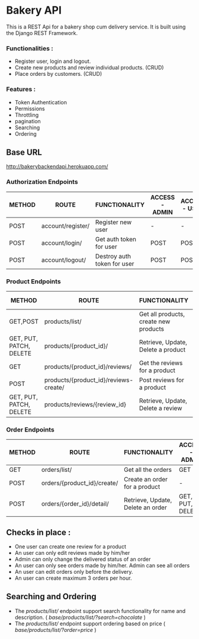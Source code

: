 
# Bakery API

This is a REST Api for a bakery shop cum delivery service. It is built using the Django REST Framework.
### Functionalities :
* Register user, login and logout.
* Create new products and review individual products. (CRUD)
* Place orders by customers. (CRUD)
### Features :
* Token Authentication
* Permissions
* Throttling
* pagination
* Searching
* Ordering

## Base URL
http://bakerybackendapi.herokuapp.com/

### Authorization Endpoints
METHOD | ROUTE | FUNCTIONALITY | ACCESS - ADMIN | ACCESS - USER | ACCESS - ANON 
--- | --- | --- | --- |--- |--- 
POST | account/register/ | Register new user | - | - | - 
POST | account/login/ | Get auth token for user | POST | POST | None 
POST | account/logout/ | Destroy auth token for user | POST | POST | None 


### Product Endpoints
METHOD | ROUTE | FUNCTIONALITY | ACCESS - ADMIN | ACCESS - USER | ACCESS - ANON 
--- | --- | --- | --- |--- |--- 
GET,POST | products/list/ | Get all products, create new products | GET, POST | GET | GET 
GET, PUT, PATCH, DELETE | products/{product_id}/ | Retrieve, Update, Delete a product | GET,PUT,DELETE | GET | None 
GET | products/{product_id}/reviews/ | Get the reviews for a product | GET | GET | GET
POST | products/{product_id}/reviews-create/ | Post reviews for a product | - | POST | None
GET, PUT, PATCH, DELETE | products/reviews/{review_id} | Retrieve, Update, Delete a review | - | GET, PUT, DELETE | None

### Order Endpoints  
METHOD | ROUTE | FUNCTIONALITY | ACCESS - ADMIN | ACCESS - USER | ACCESS - ANON 
--- | --- | --- | --- |--- |--- 
GET | orders/list/ | Get all the orders | GET | GET | None 
POST | orders/{product_id}/create/ | Create an order for a product | - | POST | None 
POST | orders/{order_id}/detail/ | Retrieve, Update, Delete an order | GET, PUT, DELETE | GET, PUT, DELETE | None

## Checks in place :
* One user can create one review for a product
* An user can only edit reviews made by him/her
* Admin can only change the delivered status of an order
* An user can only see orders made by him/her. Admin can see all orders
* An user can edit orders only before the delivery.
* An user can create maximum 3 orders per hour.

## Searching and Ordering
* The *products/list/* endpoint support search functionality for name and description. ( *base/products/list/?search=chocolate* )
* The *products/list/* endpoint support ordering based on price ( *base/products/list/?order=price* )